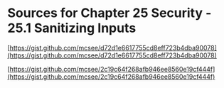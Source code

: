 # Sources for Chapter 25 Security - 25.1 Sanitizing Inputs


[https://gist.github.com/mcsee/d72d1e6617755cd8eff723b4dba90078](https://gist.github.com/mcsee/d72d1e6617755cd8eff723b4dba90078)

[https://gist.github.com/mcsee/2c19c64f268afb946ee8560e19cf444f](https://gist.github.com/mcsee/2c19c64f268afb946ee8560e19cf444f)